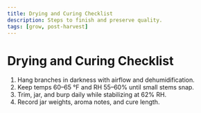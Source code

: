 ```yaml
---
title: Drying and Curing Checklist
description: Steps to finish and preserve quality.
tags: [grow, post-harvest]
---
```


# Drying and Curing Checklist

1. Hang branches in darkness with airflow and dehumidification.
2. Keep temps 60–65 °F and RH 55–60% until small stems snap.
3. Trim, jar, and burp daily while stabilizing at 62% RH.
4. Record jar weights, aroma notes, and cure length.

